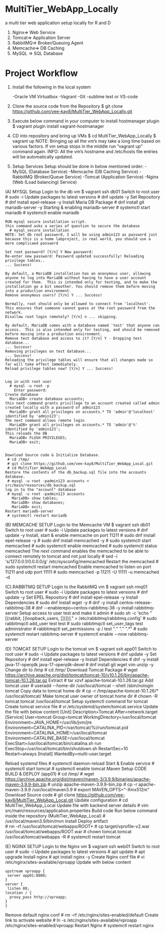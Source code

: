 # MultiTier_WebApp_Locally
a multi tier web application setup locally for R and D
1. Nginx=> Web Service
2. Tomcat=> Application Server
3. RabbitMQ=> Broker/Queuing Agent
4. Memcache=> DB Caching
5. MySQL         => SQL Database





# Project Workflow
1) Install the following in the local system

      -Oracle VM Virtualbox
      -Vagrant
      -Git
      -sublime text or VS-code 
2) Clone the source code from the Repository
    $ git clone https://github.com/vee-kay8/MultiTier_WebApp_Locally.git

3) Execute below command in your computer to install hostmanager plugin
    $ vagrant plugin install vagrant-hostmanager

4) CD into repository and bring up VMs
    $ cd MultiTier_WebApp_Locally
    $ vagrant up
NOTE: Bringing up all the vm’s may take a long time based on various factors. If vm setup stops in the middle run “vagrant up” command again.
INFO: All the vm’s hostname and /etc/hosts file entries will be automatically updated.

5) Setup Services
 Setup should be done in below mentioned order:
    -MySQL (Database Service)
    -Memcache (DB Caching Service)
    -RabbitMQ (Broker/Queue Service)
    -Tomcat (Application Service)
    -Nginx (Web (Load balancing) Service)

  (A) MYSQL Setup 
     Login to the db vm
      $ vagrant ssh db01
    Switch to root user
      # sudo -i
    Update packages to latest versions
      # dnf update -y 
    Set Repository
      # dnf install epel-release -y 
    Install Maria DB Package
      # dnf install git mariadb-server -y 
    Starting & enabling mariadb-server
      # systemctl start mariadb
      # systemctl enable mariadb

    RUN mysql secure installation script.
    this command asks a series of question to secure the database
      # mysql_secure_installation
    NOTE: Set db root password, I will be using admin123 as password just because this is a home labproject, in real world, you should use a more complicaed password

    Set root password? [Y/n] Y New password:
    Re-enter new password: Password updated successfully! Reloading privilege tables..
    ... Success!

    By default, a MariaDB installation has an anonymous user, allowing anyone to log into MariaDB without having to have a user account created for them.  This is intended only for testing, and to make the installation go a bit smoother. You should remove them before moving into a production environment.
    Remove anonymous users? [Y/n] Y ... Success!

    Normally, root should only be allowed to connect from 'localhost'.  This ensures that someone cannot guess at the root password from the network.
    Disallow root login remotely? [Y/n] n ... skipping.

    By default, MariaDB comes with a database named 'test' that anyone can access.  This is also intended only for testing, and should be removed before moving into a production environment.
    Remove test database and access to it? [Y/n] Y - Dropping test database...
    ... Success!
    Removing privileges on test database...
    ... Success!
    Reloading the privilege tables will ensure that all changes made so far will take effect immediately.
    Reload privilege tables now? [Y/n] Y ... Success!


    Log in with root user
      # mysql -u root -p
        Enter password:
    Create database
      MariaDB> create database accounts;
    this next command grants privillege to an account created called admin created locally with a password of admin123
      MariaDB> grant all privileges on accounts.* TO 'admin'@'localhost' identified by 'admin123';
    The next command allows remote login
      MariaDB> grant all privileges on accounts.* TO 'admin'@'%' identified by 'admin123';
    This reloads the DB
      MariaDB> FLUSH PRIVILEGES;
      MariaDB> exit;


    Download Source code & Initialize Database.
     # cd /tmp/
     # git clone https://github.com/vee-kay8/MultiTier_WebApp_Local.git
     # cd MultiTier_WebApp_Local
    Restore the contents of the db_backup.sql file into the accounts database.
     # mysql -u root -padmin123 accounts < src/main/resources/db_backup.sql
    log in to the "account" database
     # mysql -u root -padmin123 accounts
       MariaDB> show tables;
       MariaDB> show databases;
       MariaDB> exit;
    Restart mariadb-server
     # systemctl restart mariadb



(B) MEMCACHE SETUP 
  Login to the Memcache VM
    $ vagrant ssh db01
  Switch to root user
    # sudo -i
  Update packages to latest versions
    # dnf update -y
  Install, start & enable memcache on port 11211
    # sudo dnf install epel-release -y
    # sudo dnf install memcached -y
    # sudo systemctl start memcached
    # sudo systemctl enable memcached
    # sudo systemctl status memcached
  The next command enables the memcached to be able to connect remotely to tomcat and not just locally
    # sed -i 's/127.0.0.1/0.0.0.0/g' /etc/sysconfig/memcached
  Restart the memcached
    # sudo systemctl restart memcached
  Enable memcached to listen on port 11211 and udp port 11111
    # sudo memcached -p 11211 -U 11111 -u memcached -d

 
(C).RABBITMQ SETUP
  Login to the RabbitMQ vm
    $ vagrant ssh rmq01
  Switch to root user
    # sudo -i
  Update packages to latest versions
    # dnf update -y
  Set EPEL Repository
    # dnf install epel-release -y 
  Install Dependencies
    # sudo dnf install wget -y
    # dnf -y install centos-release-rabbitmq-38
    # dnf --enablerepo=centos-rabbitmq-38 -y install rabbitmq-server
  Setup access to user test and make it admin
    # sudo sh -c 'echo "[{rabbit, [{loopback_users, []}]}]." > /etc/rabbitmq/rabbitmq.config'
    # sudo rabbitmqctl add_user test test
    # sudo rabbitmqctl set_user_tags test administrator
    # rabbitmqctl set_permissions -p / test ".*" ".*" ".*"
    # sudo systemctl restart rabbitmq-server
    # systemctl enable --now rabbitmq-server

(D) TOMCAT SETUP
  Login to the tomcat vm
    $ vagrant ssh app01
  Switch to root user
    # sudo -i
  Update packages to latest versions
    # dnf update -y
  Set Repository
    # dnf install epel-release -y 
  Install Dependencies
    # dnf -y install java-17-openjdk java-17-openjdk-devel 
    # dnf install git wget vim unzip -y
  Change dir to /tmp
    # cd /tmp/
  Download Tomcat Package
    # wget https://archive.apache.org/dist/tomcat/tomcat-10/v10.1.26/bin/apache-tomcat-10.1.26.tar.gz
  Extract
    # tar xzvf apache-tomcat-10.1.26.tar.gz
  Add tomcat user
    # useradd --home-dir /usr/local/tomcat --shell /sbin/nologin tomcat
  Copy data to tomcat home dir
    # cp -r /tmp/apache-tomcat-10.1.26/* /usr/local/tomcat/ 
  Make tomcat user owner of tomcat home dir
    # chown -R tomcat.tomcat /usr/local/tomcat Setup systemctl command for tomcat
  Create tomcat service file
    # vi /etc/systemd/system/tomcat.service 
    Update the file with below content
      [Unit]
      Description=Tomcat
      After=network.target
      [Service]
      User=tomcat
      Group=tomcat
      WorkingDirectory=/usr/local/tomcat
      Environment=JAVA_HOME=/usr/lib/jvm/jre
      Environment=CATALINA_PID=/var/tomcat/%i/run/tomcat.pid
      Environment=CATALINA_HOME=/usr/local/tomcat
      Environment=CATALINE_BASE=/usr/local/tomcat
      ExecStart=/usr/local/tomcat/bin/catalina.sh run
      ExecStop=/usr/local/tomcat/bin/shutdown.sh
      RestartSec=10
      Restart=always
      [Install]
      WantedBy=multi-user.target

  Reload systemd files
    # systemctl daemon-reload 
  Start & Enable service
    # systemctl start tomcat
    # systemctl enable tomcat
 Maven Setup
  CODE BUILD & DEPLOY (app01)
    # cd /tmp/
    # wget https://archive.apache.org/dist/maven/maven-3/3.9.9/binaries/apache-maven-3.9.9-bin.zip
    # unzip apache-maven-3.9.9-bin.zip
    # cp -r apache-maven-3.9.9 /usr/local/maven3.9
    # export MAVEN_OPTS="-Xmx512m"
  Download Source code
    # git clone https://github.com/vee-kay8/MultiTier_WebApp_Local.git
  Update configuration
    # cd MultiTier_WebApp_Local
  Update file with backend server details
    # vim src/main/resources/application.properties
  Build code
  Run below command inside the repository (MultiTier_WebApp_Local)
    # /usr/local/maven3.9/bin/mvn install
  Deploy artifact  
    # rm -rf /usr/local/tomcat/webapps/ROOT*
    # cp target/vprofile-v2.war /usr/local/tomcat/webapps/ROOT.war
    # chown tomcat.tomcat /usr/local/tomcat/webapps -R
    # systemctl restart tomcat


(E) NGINX SETUP
  Login to the Nginx vm
    $ vagrant ssh web01
  Switch to root user
    # sudo -i
  Update packages to latest versions
    # apt update
    # apt upgrade
  Install nginx
    # apt install nginx -y 
  Create Nginx conf file
    # vi /etc/nginx/sites-available/vproapp 
  Update with below content

    upstream vproapp {
     server app01:8080;
    }
    server {
     listen 80;
    location / {
      proxy_pass http://vproapp;
    }
    }
  Remove default nginx conf
    # rm -rf /etc/nginx/sites-enabled/default 
  Create link to activate website
    # ln -s /etc/nginx/sites-available/vproapp /etc/nginx/sites-enabled/vproapp
  Restart Nginx
    # systemctl restart nginx

